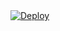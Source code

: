 <a target="_blank" href="https://heroku.com/deploy?template=https://github.com/1234Arijit1234/profit">
  <img src="https://www.herokucdn.com/deploy/button.svg" alt="Deploy">
</a>
